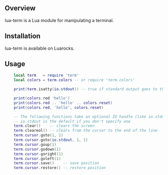 Overview
--------

lua-term is a Lua module for manipulating a terminal.

Installation
------------

lua-term is available on Luarocks.

Usage
-----

```lua
    local term   = require 'term'
    local colors = term.colors -- or require 'term.colors'

    print(term.isatty(io.stdout)) -- true if standard output goes to the terminal

    print(colors.red 'hello')
    print(colors.red .. 'hello' .. colors.reset)
    print(colors.red, 'hello', colors.reset)

    -- The following functions take an optional IO handle (like io.stdout);
    -- io.stdout is the default if you don't specify one
    term.clear()    -- clears the screen
    term.cleareol() -- clears from the cursor to the end of the line
    term.cursor.goto(1, 1)
    term.cursor.goto(io.stdout, 1, 1)
    term.cursor.goup(1)
    term.cursor.godown(1)
    term.cursor.goright(1)
    term.cursor.goleft(1)
    term.cursor.save()    -- save position
    term.cursor.restore() -- restore position
```
